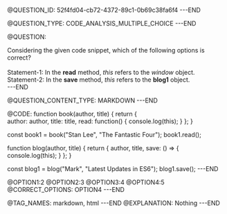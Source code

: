 @QUESTION_ID: 52f4fd04-cb72-4372-89c1-0b69c38fa6f4 ---END

@QUESTION_TYPE: CODE_ANALYSIS_MULTIPLE_CHOICE ---END

@QUESTION:

Considering the given code snippet, which of the following options is correct?<br/><br/>Statement-1: In the <b>read</b> method, <i>this</i> refers to the <i>window</i> object.<br/>Statement-2: In the <b>save</b> method, <i>this</i> refers to the <b>blog1</b> object.<br> ---END

@QUESTION_CONTENT_TYPE: MARKDOWN ---END

@CODE:
function book(author, title) {
return {  
 author: author,
title: title,
read: function() {
console.log(this);
}
};
}

const book1 = book("Stan Lee", "The Fantastic Four");
book1.read();

function blog(author, title) {
return {
author,
title,
save: () => {
console.log(this);
}
};
}

const blog1 = blog("Mark", "Latest Updates in ES6");
blog1.save(); ---END

@OPTION1:2
@OPTION2:3
@OPTION3:4
@OPTION4:5
@CORRECT_OPTIONS: OPTION4 ---END

@TAG_NAMES: markdown, html ---END
@EXPLANATION: Nothing ---END

